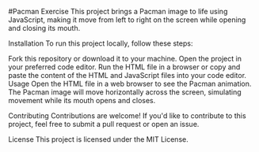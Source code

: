 #Pacman Exercise
This project brings a Pacman image to life using JavaScript, making it move from left to right on the screen while opening and closing its mouth.

Installation
To run this project locally, follow these steps:

Fork this repository or download it to your machine.
Open the project in your preferred code editor.
Run the HTML file in a browser or copy and paste the content of the HTML and JavaScript files into your code editor.
Usage
Open the HTML file in a web browser to see the Pacman animation. The Pacman image will move horizontally across the screen, simulating movement while its mouth opens and closes.

Contributing
Contributions are welcome! If you'd like to contribute to this project, feel free to submit a pull request or open an issue.

License
This project is licensed under the MIT License.
